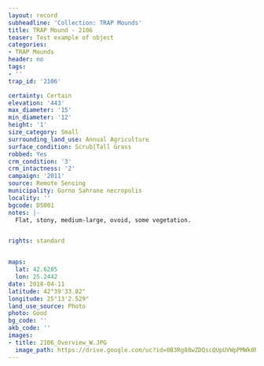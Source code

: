 ```yaml
---
layout: record
subheadline: 'Collection: TRAP Mounds'
title: TRAP Mound - 2106
teaser: Test example of object
categories:
- TRAP Mounds
header: no
tags:
- ''
trap_id: '2106'

certainty: Certain
elevation: '443'
max_diameter: '15'
min_diameter: '12'
height: '1'
size_category: Small
surrounding_land_use: Annual Agriculture
surface_condition: Scrub|Tall Grass
robbed: Yes
crm_condition: '3'
crm_intactness: '2'
campaign: '2011'
source: Remote Sensing
municipality: Gorno Sahrane necropolis
locality: ''
bgcode: DS001
notes: |-
  Flat, stony, medium-large, ovoid, some vegetation.


rights: standard


maps:
  lat: 42.6285
  lon: 25.2442
date: 2018-04-11
latitude: 42°39'33.82"
longitude: 25°13'2.529"
land_use_source: Photo
photo: Good
bg_code: ''
akb_code: ''
images:
- title: 2106_Overview_W.JPG
  image_path: https://drive.google.com/uc?id=0B3Rg88wZDQscQUpUVWpPMWk0N3M
---
```

